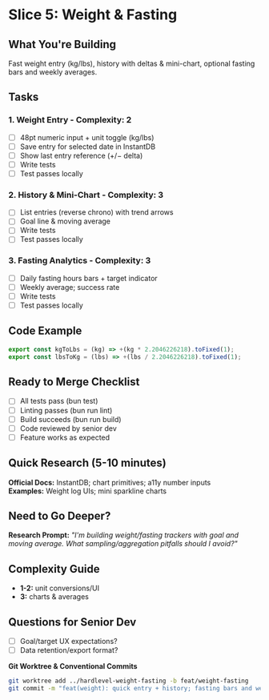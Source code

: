 # Slice 5: Weight & Fasting

## What You're Building

Fast weight entry (kg/lbs), history with deltas & mini-chart, optional fasting bars and weekly averages.

## Tasks

### 1. Weight Entry - Complexity: 2

- [ ] 48pt numeric input + unit toggle (kg/lbs)
- [ ] Save entry for selected date in InstantDB
- [ ] Show last entry reference (+/− delta)
- [ ] Write tests
- [ ] Test passes locally

### 2. History & Mini-Chart - Complexity: 3

- [ ] List entries (reverse chrono) with trend arrows
- [ ] Goal line & moving average
- [ ] Write tests
- [ ] Test passes locally

### 3. Fasting Analytics - Complexity: 3

- [ ] Daily fasting hours bars + target indicator
- [ ] Weekly average; success rate
- [ ] Write tests
- [ ] Test passes locally

## Code Example

```javascript
export const kgToLbs = (kg) => +(kg * 2.2046226218).toFixed(1);
export const lbsToKg = (lbs) => +(lbs / 2.2046226218).toFixed(1);
```

## Ready to Merge Checklist

- [ ] All tests pass (bun test)
- [ ] Linting passes (bun run lint)
- [ ] Build succeeds (bun run build)
- [ ] Code reviewed by senior dev
- [ ] Feature works as expected

## Quick Research (5-10 minutes)

**Official Docs:** InstantDB; chart primitives; a11y number inputs  
**Examples:** Weight log UIs; mini sparkline charts

## Need to Go Deeper?

**Research Prompt:** _"I'm building weight/fasting trackers with goal and moving average. What sampling/aggregation pitfalls should I avoid?"_

## Complexity Guide

- **1-2:** unit conversions/UI
- **3:** charts & averages

## Questions for Senior Dev

- [ ] Goal/target UX expectations?
- [ ] Data retention/export format?

**Git Worktree & Conventional Commits**

```bash
git worktree add ../hardlevel-weight-fasting -b feat/weight-fasting
git commit -m "feat(weight): quick entry + history; fasting bars and weekly averages"
```
